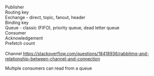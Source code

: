 
Publisher <br>
Routing key <br>
Exchange - direct, topic, fanout, header <br>
Binding key <br>
Queue - classic (FIFO), priority queue, dead letter queue <br>
Consumer <br>
Acknowledgement <br>
Prefetch count <br><br>
Channel https://stackoverflow.com/questions/18418936/rabbitmq-and-relationship-between-channel-and-connection <br>

Multiple consumers can read from a queue<br>
